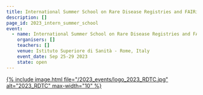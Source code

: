 ```yaml
---
title: International Summer School on Rare Disease Registries and FAIRification of data
description: []
page_id: 2023_intern_summer_school
event:
  - name: International Summer School on Rare Disease Registries and FAIRification of data
    organisers: []
    teachers: []
    venue: Istituto Superiore di Sanità - Rome, Italy
    event_date: Sep 25-29 2023 
    state: open
---
```




[{% include image.html file="/2023_events/logo_2023_RDTC.jpg" alt="2023_RDTC" max-width="10" %}](https://www.ejprarediseases.org/event/international-summer-school-on-rare-disease-registries-and-fairification-of-data-2/)